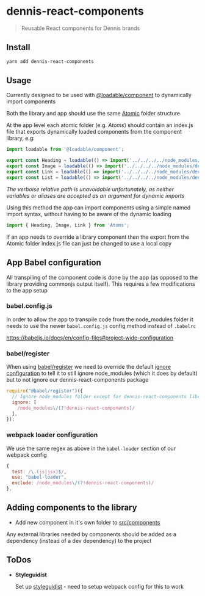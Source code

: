 # dennis-react-components

> Reusable React components for Dennis brands

## Install

```bash
yarn add dennis-react-components
```

## Usage

Currently designed to be used with [@loadable/component](https://github.com/smooth-code/loadable-components) to dynamically import components

Both the library and app should use the same [Atomic](http://bradfrost.com/blog/post/atomic-web-design/) folder structure

At the app level each atomic folder (e.g. *Atoms*) should contain an index.js file that exports dynamically loaded components from the component library, e.g:

```jsx
import loadable from '@loadable/component';

export const Heading = loadable(() => import('../../../../node_modules/dennis-react-components/src/components/atoms/heading/Heading'));
export const Image = loadable(() => import('../../../../node_modules/dennis-react-components/src/components/atoms/image/Image'));
export const Link = loadable(() => import('../../../../node_modules/dennis-react-components/src/components/atoms/link/Link'));
export const List = loadable(() => import('../../../../node_modules/dennis-react-components/src/components/atoms/list/List'));
```

_The verboise relative path is unavoidable unfortunately, as neither variables or aliases are accepted as an argument for dynamic imports_

Using this method the app can import components using a simple named import syntax, without having to be aware of the dynamic loading

```jsx
import { Heading, Image, Link } from 'Atoms';
```

If an app needs to override a library component then the export from the Atomic folder index.js file can just be changed to use a local copy

## App Babel configuration

All transpiling of the component code is done by the app (as opposed to the library providing commonjs output itself). This requires a few modifications to the app setup

### babel.config.js

In order to allow the app to transpile code from the node_modules folder it needs to use the newer `babel.config.js` config method instead of `.babelrc`

https://babeljs.io/docs/en/config-files#project-wide-configuration

### babel/register

When using [babel/register](https://babeljs.io/docs/en/babel-register) we need to override the default [ignore configuration](https://babeljs.io/docs/en/babel-register#ignores-node-modules-by-default) to tell it to still ignore node_modules (which it does by default) but to not ignore our dennis-react-components package

```js
require("@babel/register")({
  // Ignore node_modules folder except for dennis-react-components library
  ignore: [
    /node_modules\/(?!dennis-react-components)/
  ],
});
```

### webpack loader configuration

We use the same regex as above in the `babel-loader` section of our webpack config

```js
{
  test: /\.(js|jsx)$/,
  use: "babel-loader",
  exclude: /node_modules\/(?!dennis-react-components)/
},
```

## Adding components to the library

* Add new component in it's own folder to [src/components](src/components)

Any external libraries needed by components should be added as a dependency (instead of a dev dependency) to the project

## ToDos

* __Styleguidist__

  Set up [styleguidist](https://github.com/styleguidist/react-styleguidist) - need to setup webpack config for this to work
